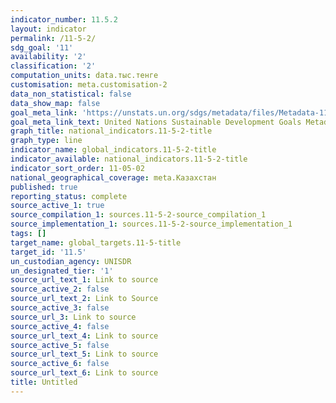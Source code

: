 ```yaml
---
indicator_number: 11.5.2
layout: indicator
permalink: /11-5-2/
sdg_goal: '11'
availability: '2'
classification: '2'
computation_units: data.тыс.тенге
customisation: meta.customisation-2
data_non_statistical: false
data_show_map: false
goal_meta_link: 'https://unstats.un.org/sdgs/metadata/files/Metadata-11-05-02.pdf'
goal_meta_link_text: United Nations Sustainable Development Goals Metadata (pdf 2066kB)
graph_title: national_indicators.11-5-2-title
graph_type: line
indicator_name: global_indicators.11-5-2-title
indicator_available: national_indicators.11-5-2-title
indicator_sort_order: 11-05-02
national_geographical_coverage: meta.Казахстан
published: true
reporting_status: complete
source_active_1: true
source_compilation_1: sources.11-5-2-source_compilation_1
source_implementation_1: sources.11-5-2-source_implementation_1
tags: []
target_name: global_targets.11-5-title
target_id: '11.5'
un_custodian_agency: UNISDR
un_designated_tier: '1'
source_url_text_1: Link to source
source_active_2: false
source_url_text_2: Link to Source
source_active_3: false
source_url_3: Link to source
source_active_4: false
source_url_text_4: Link to source
source_active_5: false
source_url_text_5: Link to source
source_active_6: false
source_url_text_6: Link to source
title: Untitled
---
```

